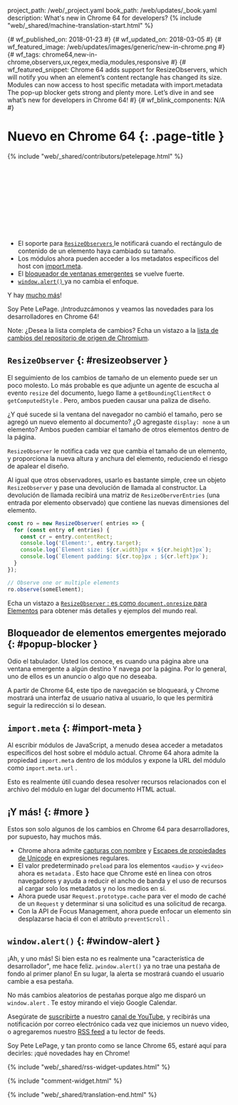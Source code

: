 project_path: /web/_project.yaml
book_path: /web/updates/_book.yaml
description: What's new in Chrome 64 for developers?
{% include "web/_shared/machine-translation-start.html" %}

{# wf_published_on: 2018-01-23 #}
{# wf_updated_on: 2018-03-05 #}
{# wf_featured_image: /web/updates/images/generic/new-in-chrome.png #}
{# wf_tags: chrome64,new-in-chrome,observers,ux,regex,media,modules,responsive #}
{# wf_featured_snippet: Chrome 64 adds support for ResizeObservers, which will notify you when an element’s content rectangle has changed its size. Modules can now access to host specific metadata with import.metadata The pop-up blocker gets strong and plenty more. Let’s dive in and see what’s new for developers in Chrome 64! #}
{# wf_blink_components: N/A #}

# Nuevo en Chrome 64 {: .page-title }

{% include "web/_shared/contributors/petelepage.html" %}

<div class="clearfix"></div>

<div class="video-wrapper">
  <iframe class="devsite-embedded-youtube-video" data-video-id="y5sb-icqOyg"
          data-autohide="1" data-showinfo="0" frameborder="0" allowfullscreen>
  </iframe>
</div>

* El soporte para [`ResizeObservers` ](#resizeobserver) le notificará cuando el rectángulo de contenido de un elemento haya cambiado su tamaño.
* Los módulos ahora pueden acceder a los metadatos específicos del host con [import.meta](#import-meta).
* El [bloqueador de ventanas emergentes](#popup-blocker) se vuelve fuerte.
* [`window.alert()` ](#window-alert) ya no cambia el enfoque.

Y hay [mucho más](#more)!

Soy Pete LePage. ¡Introduzcámonos y veamos las novedades para los desarrolladores en Chrome 64!

<div class="clearfix"></div>

Note: ¿Desea la lista completa de cambios? Echa un vistazo a la [lista de cambios del repositorio de origen de Chromium](https://chromium.googlesource.com/chromium/src/+log/63.0.3239.84..64.0.3282.140).

## `ResizeObserver` {: #resizeobserver }

El seguimiento de los cambios de tamaño de un elemento puede ser un poco molesto. Lo más probable es que adjunte un agente de escucha al evento `resize` del documento, luego llame a `getBoundingClientRect` o `getComputedStyle` . Pero, ambos pueden causar una paliza de diseño.

¿Y qué sucede si la ventana del navegador no cambió el tamaño, pero se agregó un nuevo elemento al documento? ¿O agregaste `display: none` a un elemento? Ambos pueden cambiar el tamaño de otros elementos dentro de la página.

`ResizeObserver` le notifica cada vez que cambia el tamaño de un elemento, y proporciona la nueva altura y anchura del elemento, reduciendo el riesgo de apalear el diseño.

Al igual que otros observadores, usarlo es bastante simple, cree un objeto `ResizeObserver` y pase una devolución de llamada al constructor. La devolución de llamada recibirá una matriz de `ResizeOberverEntries` (una entrada por elemento observado) que contiene las nuevas dimensiones del elemento.

```js
const ro = new ResizeObserver( entries => {
  for (const entry of entries) {
    const cr = entry.contentRect;
    console.log('Element:', entry.target);
    console.log(`Element size: ${cr.width}px × ${cr.height}px`);
    console.log(`Element padding: ${cr.top}px ; ${cr.left}px`);
  }
});

// Observe one or multiple elements
ro.observe(someElement);
```

Echa un vistazo a [`ResizeObserver` : es como `document.onresize` para Elementos](/web/updates/2016/10/resizeobserver) para obtener más detalles y ejemplos del mundo real.


## Bloqueador de elementos emergentes mejorado {: #popup-blocker }

Odio el tabulador. Usted los conoce, es cuando una página abre una ventana emergente a algún destino Y navega por la página. Por lo general, uno de ellos es un anuncio o algo que no deseaba.

A partir de Chrome 64, este tipo de navegación se bloqueará, y Chrome mostrará una interfaz de usuario nativa al usuario, lo que les permitirá seguir la redirección si lo desean.


## `import.meta` {: #import-meta }

Al escribir módulos de JavaScript, a menudo desea acceder a metadatos específicos del host sobre el módulo actual. Chrome 64 ahora admite la propiedad `import.meta` dentro de los módulos y expone la URL del módulo como `import.meta.url` .

Esto es realmente útil cuando desea resolver recursos relacionados con el archivo del módulo en lugar del documento HTML actual.


## ¡Y más! {: #more }

Estos son solo algunos de los cambios en Chrome 64 para desarrolladores, por supuesto, hay muchos más.

* Chrome ahora admite [capturas con nombre](/web/updates/2017/07/upcoming-regexp-features#named_captures) y [Escapes de propiedades de Unicode](/web/updates/2017/07/upcoming-regexp-features#unicode_property_escapes) en expresiones regulares.
* El valor predeterminado `preload` para los elementos `<audio>` y `<video>` ahora es `metadata` . Esto hace que Chrome esté en línea con otros navegadores y ayuda a reducir el ancho de banda y el uso de recursos al cargar solo los metadatos y no los medios en sí.
* Ahora puede usar `Request.prototype.cache` para ver el modo de caché de un `Request` y determinar si una solicitud es una solicitud de recarga.
* Con la API de Focus Management, ahora puede enfocar un elemento sin desplazarse hacia él con el atributo `preventScroll` .

## `window.alert()` {: #window-alert }

¡Ah, y uno más! Si bien esta no es realmente una "característica de desarrollador", me hace feliz. ¡`window.alert()` ya no trae una pestaña de fondo al primer plano! En su lugar, la alerta se mostrará cuando el usuario cambie a esa pestaña.

No más cambios aleatorios de pestañas porque algo me disparó un `window.alert` . Te estoy mirando el viejo Google Calendar.


Asegúrate de [suscribirte](https://goo.gl/6FP1a5) a nuestro [canal de YouTube](https://www.youtube.com/user/ChromeDevelopers/), y recibirás una notificación por correo electrónico cada vez que iniciemos un nuevo video, o agregaremos nuestro [RSS feed](/web/shows/rss.xml) a tu lector de feeds.


Soy Pete LePage, y tan pronto como se lance Chrome 65, estaré aquí para decirles: ¡qué novedades hay en Chrome!

{% include "web/_shared/rss-widget-updates.html" %}

{% include "comment-widget.html" %}

{% include "web/_shared/translation-end.html" %}